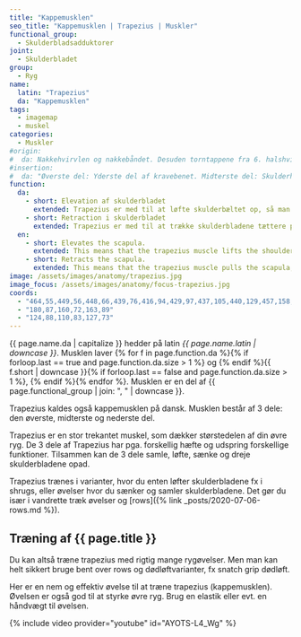 ```yaml
---
title: "Kappemusklen"
seo_title: "Kappemusklen | Trapezius | Muskler"
functional_group:
  - Skulderbladsadduktorer
joint:
  - Skulderbladet
group:
  - Ryg
name:
  latin: "Trapezius"
  da: "Kappemusklen"
tags:
  - imagemap
  - muskel
categories:
  - Muskler
#origin:
#  da: Nakkehvirvlen og nakkebåndet. Desuden torntappene fra 6. halshvirvel til 12. brysthvirvel
#insertion:
#  da: "Øverste del: Yderste del af kravebenet. Midterste del: Skulderhøjden og øverste rand af skulderkammen. Nederste del: Inderste del af skulderkammen."
function:
  da:
    - short: Elevation af skulderbladet
      extended: Trapezius er med til at løfte skulderbæltet op, så man kan trække på skuldrene.
    - short: Retraction i skulderbladet
      extended: Trapezius er med til at trække skulderbladene tættere på hinanden.
  en:
    - short: Elevates the scapula.
      extended: This means that the trapezius muscle lifts the shoulder girdle up (i.e. shrugging your shoulders).
    - short: Retracts the scapula.
      extended: This means that the trapezius muscle pulls the scapula, or shoulder blade, rearward such that it approaches the spine.
image: /assets/images/anatomy/trapezius.jpg
image_focus: /assets/images/anatomy/focus-trapezius.jpg
coords:
  - "464,55,449,56,448,66,439,76,416,94,429,97,437,105,440,129,457,158,475,124,481,95,497,90,475,77,465,67"
  - "180,87,160,72,163,89"
  - "124,88,110,83,127,73"
---
```


{{ page.name.da | capitalize }} hedder på latin *{{ page.name.latin | downcase }}*. Musklen laver {% for f in page.function.da %}{% if forloop.last == true and page.function.da.size > 1 %} og {% endif %}{{ f.short | downcase  }}{% if forloop.last == false and page.function.da.size > 1 %}, {% endif %}{% endfor %}. Musklen er en del af {{ page.functional_group | join: ", " | downcase }}.

Trapezius kaldes også kappemusklen på dansk. Musklen består af 3 dele: den øverste, midterste og nederste del.

Trapezius er en stor trekantet muskel, som dækker størstedelen af din øvre ryg. De 3 dele af Trapezius har pga. forskellig hæfte og udspring forskellige funktioner. Tilsammen kan de 3 dele samle, løfte, sænke og dreje skulderbladene opad.

Trapezius trænes i varianter, hvor du enten løfter skulderbladene fx i shrugs, eller øvelser hvor du sænker og samler skulderbladene. Det gør du især i vandrette træk øvelser og [rows]({% link _posts/2020-07-06-rows.md %}).

## Træning af {{ page.title }}

Du kan altså træne trapezius med rigtig mange rygøvelser. Men man kan helt sikkert bruge bent over rows og dødløftvarianter, fx snatch grip dødløft.

Her er en nem og effektiv øvelse til at træne trapezius (kappemusklen). Øvelsen er også god til at styrke øvre ryg. Brug en elastik eller evt. en håndvægt til øvelsen.

{% include video provider="youtube" id="AYOTS-L4_Wg" %}
